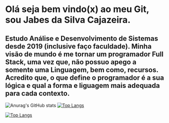 # Olá seja bem vindo(x) ao meu Git, sou Jabes da Silva Cajazeira. 

## Estudo Análise e Desenvolvimento de Sistemas desde 2019 (inclusive faço faculdade). Minha visão de mundo é me tornar um programador Full Stack, uma vez que, não possuo apego a somente uma Linguagem, bem como, recursos. Acredito que, o que define o programador é a sua lógica e qual a forma e liguagem mais adequada para cada contexto.

![Anurag's GitHub stats](https://github-readme-stats.vercel.app/api?username=MrJabes762&show_icons=true&theme=dark)
[![Top Langs](https://github-readme-stats.vercel.app/api/top-langs/?username=MrJabes762&theme=dark&layout=compact)](https://github.com/anuraghazra/github-readme-stats)

[![Top Langs](https://github-readme-stats.vercel.app/api/top-langs/?username=MrJabes762&theme=dark&langs_count=8)](https://github.com/anuraghazra/github-readme-stats)

